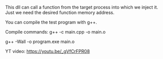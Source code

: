 This dll can call a function from the target process into which we inject it. 
Just we need the desired function memory address. 

You can compile the test program with g++. 

Compile commands: 
g++ -c main.cpp -o main.o 

g++ -Wall -o program.exe main.o 

YT video: https://youtu.be/_gVfCrFPR08

